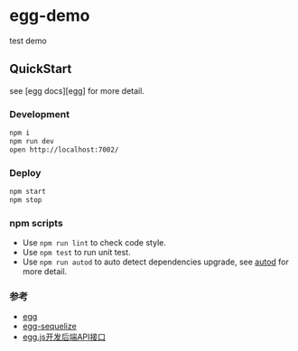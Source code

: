 # egg-demo

test demo

## QuickStart

<!-- add docs here for user -->

see [egg docs][egg] for more detail.

### Development

```bash
npm i
npm run dev
open http://localhost:7002/
```

### Deploy

```bash
npm start
npm stop
```

### npm scripts

- Use `npm run lint` to check code style.
- Use `npm test` to run unit test.
- Use `npm run autod` to auto detect dependencies upgrade, see [autod](https://www.npmjs.com/package/autod) for more detail.

### 参考

- [egg](https://www.eggjs.org/zh-CN)
- [egg-sequelize](https://www.eggjs.org/zh-CN/tutorials/sequelize)
- [egg.js开发后端API接口](https://www.h5w3.com/120313.html)
